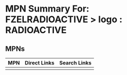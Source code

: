 



# MPN Summary For: FZELRADIOACTIVE > logo : RADIOACTIVE

## MPNs
  

|MPN|Direct Links|Search Links|
| :--- | :--- | :--- |
||||

